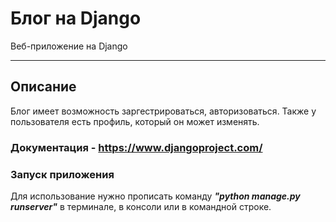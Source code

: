# Блог на Django
Веб-приложение на Django
***
## Описание
Блог имеет возможность заргестрироваться, авторизоваться. Также у пользователя есть профиль, который он может изменять.<br>
### Документация - https://www.djangoproject.com/

### Запуск приложения
Для использование нужно прописать команду ***"python manage.py runserver"*** в терминале, в консоли или в командной строке.
